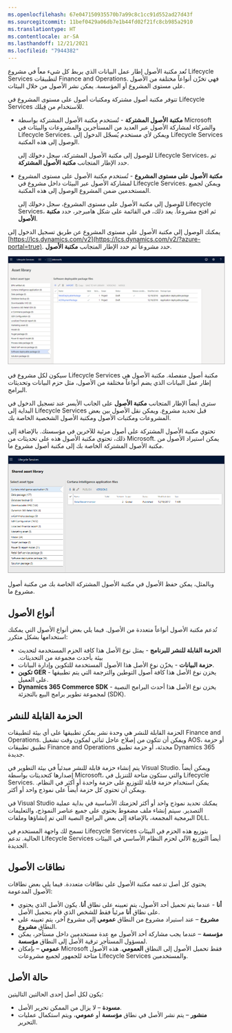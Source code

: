 ```yaml
---
ms.openlocfilehash: 67e047150935570b7a99c8c1cc91d552ad27d43f
ms.sourcegitcommit: 11bef0429a06db7e1b44fd02f21fc8cb985a2910
ms.translationtype: HT
ms.contentlocale: ar-SA
ms.lasthandoff: 12/21/2021
ms.locfileid: "7944382"
---
```

تُعد مكتبة الأصول إطار عمل البيانات الذي يربط كل شيء معاً في مشروع Lifecycle Services لتطبيقات Finance and Operations.  فهي تخزّن أنواعاً مختلفة من الأصول على مستوى المشروع أو المؤسسة.  يمكن نشر الأصول من خلال البيئات.  

تتوفر مكتبة أصول مشتركة ومكتبات أصول على مستوى المشروع في Lifecycle Services للاستخدام من قِبلك.

- **مكتبة الأصول المشتركة** - تُستخدم مكتبة الأصول المشتركة بواسطة Microsoft والشركاء لمشاركة الأصول عبر العديد من المستأجرين والمشروعات والبيئات في Lifecycle Services. ويمكن لأي مستخدم يُسجّل الدخول إلى Lifecycle Services الوصول إلى هذه المكتبة.

    للوصول إلى مكتبة الأصول المشتركة، سجل دخولك إلى Lifecycle Services، ثم حدد الإطار المتجانب **مكتبة الأصول المشتركة**. 

- **مكتبة الأصول على مستوى المشروع** - تُستخدم مكتبة الأصول على مستوى المشروع لمشاركة الأصول عبر البيئات داخل مشروع في Lifecycle Services. ويمكن لجميع المستخدمين ضمن المشروع الوصول إلى هذه المكتبة. 


    للوصول إلى مكتبة الأصول على مستوى المشروع، سجل دخولك إلى Lifecycle Services، ثم افتح مشروعاً. يعد ذلك، في القائمة على شكل هامبرجر، حدد **مكتبة الأصول**.

يمكنك الوصول إلى مكتبة الأصول على مستوى المشروع عن طريق تسجيل الدخول إلى [https://lcs.dynamics.com/v2](https://lcs.dynamics.com/v2/?azure-portal=true). حدد مشروعاً ثم حدد الإطار المتجانب **مكتبة الأصول**. 
 
 [![لقطة شاشة لصفحة مكتبة الأصول في Lifecycle Services.](../media/asset-library.png)](../media/asset-library.png#lightbox)
 

سيكون لكل مشروع في Lifecycle Services مكتبة أصول منفصلة.  مكتبة الأصول هي إطار عمل البيانات الذي يضم أنواعاً مختلفة من الأصول، مثل حزم البيانات وتحديثات البرامج.  

سترى أيضاً الإطار المتجانب **مكتبة الأصول** على الجانب الأيسر عند تسجيل الدخول في البداية إلى Lifecycle Services قبل تحديد مشروع.  ويمكن نقل الأصول بين بعض المشروعات ومكتبات الأصول ومكتبة الأصول الشخصية الخاصة بك. 
 
تحتوي مكتبة الأصول المشتركة على أصول مرئية للآخرين في مؤسستك.  بالإضافة إلى ذلك، تحتوي مكتبة الأصول هذه على تحديثات من Microsoft.  يمكن استيراد الأصول من مكتبة الأصول المشتركة الخاصة بك إلى مكتبة أصول مشروع ما.

[![لقطة شاشة لصفحة مكتبة الأصول المشتركة في Lifecycle Services.](../media/shared-asset-library.png)](../media/shared-asset-library.png#lighbox)
  
وبالمثل، يمكن حفظ الأصول في مكتبة الأصول المشتركة الخاصة بك من مكتبة أصول مشروع ما.  

## <a name="asset-types"></a>أنواع الأصول
تُدعم مكتبة الأصول أنواعاً متعددة من الأصول. فيما يلي بعض أنواع الأصول التي يمكنك استخدامها بشكل متكرر:

- **الحزمة القابلة للنشر للبرنامج‬‬‏‫‏** - يمثل نوع الأصل هذا كافة الحزم المستخدمة لتحديث بيئة بأحدث مجموعة من التحديثات.
- **حزمة البيانات** - يخزّن نوع الأصل هذا الأصول المستخدمة للتكوين وإدارة البيانات.
- **تكوين GER** - يخزن نوع الأصل هذا كافة أصول التوطين والترجمة التي يتم تطبيقها على العميل.
- **Dynamics 365 Commerce SDK** - يخزن نوع الأصل هذا أحدث البرامج النصية لمجموعة تطوير برامج البيع بالتجزئة (SDK).

## <a name="deployable-package"></a>الحزمة القابلة للنشر
الحزمة القابلة للنشر هي وحدة نشر يمكن تطبيقها على أي بيئة لتطبيقات Finance and Operations.  ويمكن أن تتكون من إصلاح عاجل ثنائي لمكون وقت تشغيل AOS، أو حزمة تطبيق تطبيقات Finance and Operations محدثة، أو حزمة تطبيق Dynamics 365 جديدة.  

يتم إنشاء حزمة قابلة للنشر مبدئياً في بيئة التطوير في Visual Studio.  ويمكن أيضاً إصدارها كتحديثات بواسطة Microsoft، والتي ستكون متاحة للتنزيل في Lifecycle Services.  يمكن استخدام حزمة قابلة للتوزيع على حزمة واحدة أو أكثر في النظام.  ويمكن أن تحتوي كل حزمة أيضاً على نموذج واحد أو أكثر.  

في Visual Studio يمكنك تحديد نموذج واحد أو أكثر لحزمتك الأساسية في بداية عملية التصدير.  سيتم إنشاء ملف مضغوط يحتوي على جميع عناصر النموذج، والتعليمات البرمجية المجمعة، بالإضافة إلى بعض البرامج النصية التي تم إنشاؤها وملفات DLL.  

تسمح لك واجهة المستخدم في Lifecycle Services بتوزيع هذه الحزم في البيئات الحالية. تدعم Lifecycle Services أيضاً التوزيع الآلي لحزم النظام الأساسي في البيئات الجديدة.

## <a name="asset-scopes"></a>نطاقات الأصول
يحتوي كل أصل تدعمه مكتبة الأصول على نطاقات متعددة. فيما يلي بعض نطاقات الأصول المدعومة:

- **أنا** - عندما يتم تحميل أحد الأصول، يتم تعيينه على نطاق **أنا**. يكون الأصل الذي يحتوي على نطاق **أنا** مرئياً فقط للشخص الذي قام بتحميل الأصل.
- **مشروع** – عند استيراد مشروع من النطاق **عمومي** إلى مشروع آخر، يتم تعيينه على النطاق **مشروع**.
- **مؤسسة** – عندما يجب مشاركة أحد الأصول مع عدة مستخدمين داخل مستأجر، يمكن لمسؤول المستأجر ترقية الأصل إلى النطاق **مؤسسة**.
- **عمومي** – بإمكان Microsoft فقط تحميل الأصول إلى النطاق **العمومي**. هذه الأصول متاحة للجمهور لجميع مشروعات Lifecycle Services والمستخدمين.

## <a name="asset-status"></a>حالة الأصل
يكون لكل أصل إحدى الحالتين التاليتين: 

- **مسودة** – لا يزال من الممكن تحرير الأصل.
- **منشور** – يتم نشر الأصل في نطاق **مؤسسة** أو **عمومي**، ويتم استكمال عمليات التحرير.

 

